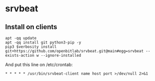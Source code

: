 # srvbeat


## Install on clients

```
apt -qq update
apt -qq install git python3-pip -y
pip3 $verbosity install git+https://github.com/openbitlab/srvbeat.git@main#egg=srvbeat --exists-action w --ignore-installed 
```

And put this line on /etc/crontab:

```
* * * * * /usr/bin/srvbeat-client name host port >/dev/null 2>&1
```
